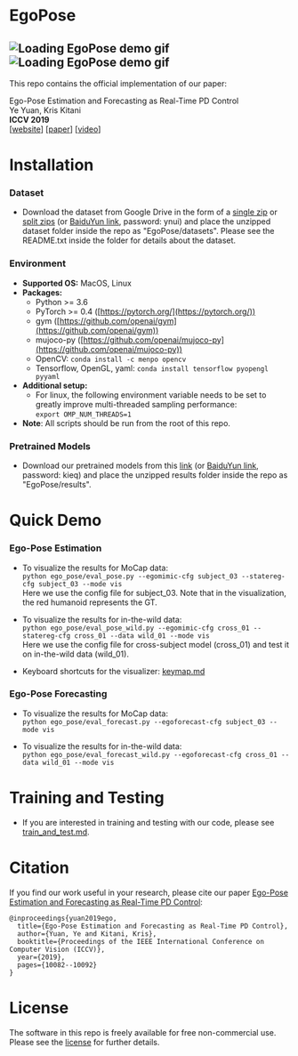 # EgoPose
![Loading EgoPose demo gif](https://www.ye-yuan.com/wp-content/uploads/2019/08/ego_pose_rs.gif "EgoPose demo gif")
![Loading EgoPose demo gif](https://www.ye-yuan.com/wp-content/uploads/2019/07/ego_forecast_rs.gif "EgoPose demo gif")
---
This repo contains the official implementation of our paper:
  
Ego-Pose Estimation and Forecasting as Real-Time PD Control  
Ye Yuan, Kris Kitani  
**ICCV 2019**  
[[website](https://www.ye-yuan.com/ego-pose)] [[paper](https://arxiv.org/pdf/1906.03173.pdf)] [[video](https://youtu.be/968IIDZeWE0)]

# Installation 
### Dataset
* Download the dataset from Google Drive in the form of a [single zip](https://drive.google.com/file/d/1vzxVHAtfvfIEDreqYvHulhtNwHcomotV/view?usp=sharing) or [split zips](https://drive.google.com/drive/folders/1gArkvMsyePQvSkWaV45708MchH1nDZZE?usp=sharing) (or [BaiduYun link](https://pan.baidu.com/s/18iSI84nFpCUdAqhuN1PcWw), password: ynui) and place the unzipped dataset folder inside the repo as "EgoPose/datasets". Please see the README.txt inside the folder for details about the dataset.
### Environment
* **Supported OS:** MacOS, Linux
* **Packages:**
    * Python >= 3.6
    * PyTorch >= 0.4 ([https://pytorch.org/](https://pytorch.org/))
    * gym ([https://github.com/openai/gym](https://github.com/openai/gym))
    * mujoco-py ([https://github.com/openai/mujoco-py](https://github.com/openai/mujoco-py))
    * OpenCV: ```conda install -c menpo opencv```
    * Tensorflow, OpenGL, yaml: 
    ```conda install tensorflow pyopengl pyyaml```
* **Additional setup:**
    * For linux, the following environment variable needs to be set to greatly improve multi-threaded sampling performance:    
    ```export OMP_NUM_THREADS=1```
* **Note**: All scripts should be run from the root of this repo.

### Pretrained Models
* Download our pretrained models from this [link](https://drive.google.com/file/d/1DE-uSUk4JMDtL9aQY2R5rAd3_yPRUIIH/view?usp=sharing) (or [BaiduYun link](https://pan.baidu.com/s/1NECDEX-itgzKoYHrxSMEwQ), password: kieq) and place the unzipped results folder inside the repo as "EgoPose/results".

# Quick Demo  
### Ego-Pose Estimation
* To visualize the results for MoCap data:  
    ```python ego_pose/eval_pose.py --egomimic-cfg subject_03 --statereg-cfg subject_03 --mode vis```  
    Here we use the config file for subject_03. Note that in the visualization, the red humanoid represents the GT.
    
* To visualize the results for in-the-wild data:  
    ```python ego_pose/eval_pose_wild.py --egomimic-cfg cross_01 --statereg-cfg cross_01 --data wild_01 --mode vis```  
    Here we use the config file for cross-subject model (cross_01) and test it on in-the-wild data (wild_01).
    
* Keyboard shortcuts for the visualizer: [keymap.md](https://github.com/Khrylx/EgoPose/blob/master/docs/keymap.md)
### Ego-Pose Forecasting
* To visualize the results for MoCap data:  
    ```python ego_pose/eval_forecast.py --egoforecast-cfg subject_03 --mode vis```  

* To visualize the results for in-the-wild data:  
    ```python ego_pose/eval_forecast_wild.py --egoforecast-cfg cross_01 --data wild_01 --mode vis```  


# Training and Testing
* If you are interested in training and testing with our code, please see [train_and_test.md](https://github.com/Khrylx/EgoPose/blob/master/docs/train_and_test.md).

# Citation
If you find our work useful in your research, please cite our paper [Ego-Pose Estimation and Forecasting as Real-Time PD Control](https://www.ye-yuan.com/ego-pose):
```
@inproceedings{yuan2019ego,
  title={Ego-Pose Estimation and Forecasting as Real-Time PD Control},
  author={Yuan, Ye and Kitani, Kris},
  booktitle={Proceedings of the IEEE International Conference on Computer Vision (ICCV)},
  year={2019},
  pages={10082--10092}
}
```

# License

The software in this repo is freely available for free non-commercial use. Please see the [license](https://github.com/Khrylx/EgoPose/blob/master/LICENSE) for further details.
